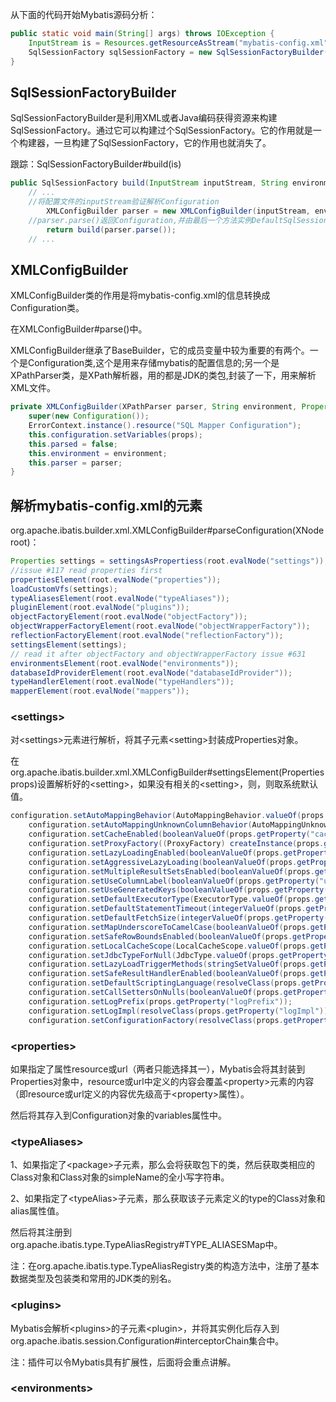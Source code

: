 从下面的代码开始Mybatis源码分析：

```java
public static void main(String[] args) throws IOException {
    InputStream is = Resources.getResourceAsStream("mybatis-config.xml");
    SqlSessionFactory sqlSessionFactory = new SqlSessionFactoryBuilder().build(is);
}
```

## SqlSessionFactoryBuilder

SqlSessionFactoryBuilder是利用XML或者Java编码获得资源来构建SqlSessionFactory。通过它可以构建过个SqlSessionFactory。它的作用就是一个构建器，一旦构建了SqlSessionFactory，它的作用也就消失了。

跟踪：SqlSessionFactoryBuilder#build(is)

```java
public SqlSessionFactory build(InputStream inputStream, String environment, Properties properties) {
    // ...
    //将配置文件的inputStream验证解析Configuration
		XMLConfigBuilder parser = new XMLConfigBuilder(inputStream, environment, properties);
    //parser.parse()返回Configuration,并由最后一个方法实例DefaultSqlSessionFactory(config)返回
		return build(parser.parse());
    // ...
```

## XMLConfigBuilder

XMLConfigBuilder类的作用是将mybatis-config.xml的信息转换成Configuration类。

在XMLConfigBuilder#parse()中。

XMLConfigBuilder继承了BaseBuilder，它的成员变量中较为重要的有两个。一个是Configuration类,这个是用来存储mybatis的配置信息的;另一个是XPathParser类，是XPath解析器，用的都是JDK的类包,封装了一下，用来解析XML文件。

```java
private XMLConfigBuilder(XPathParser parser, String environment, Properties props) {
    super(new Configuration());
    ErrorContext.instance().resource("SQL Mapper Configuration");
    this.configuration.setVariables(props);
    this.parsed = false;
    this.environment = environment;
    this.parser = parser;
}
```

## 解析mybatis-config.xml的元素

org.apache.ibatis.builder.xml.XMLConfigBuilder#parseConfiguration(XNode root)：

```java
Properties settings = settingsAsPropertiess(root.evalNode("settings"));
//issue #117 read properties first
propertiesElement(root.evalNode("properties"));
loadCustomVfs(settings);
typeAliasesElement(root.evalNode("typeAliases"));
pluginElement(root.evalNode("plugins"));
objectFactoryElement(root.evalNode("objectFactory"));
objectWrapperFactoryElement(root.evalNode("objectWrapperFactory"));
reflectionFactoryElement(root.evalNode("reflectionFactory"));
settingsElement(settings);
// read it after objectFactory and objectWrapperFactory issue #631
environmentsElement(root.evalNode("environments"));
databaseIdProviderElement(root.evalNode("databaseIdProvider"));
typeHandlerElement(root.evalNode("typeHandlers"));
mapperElement(root.evalNode("mappers"));
```

### \<settings>

对\<settings>元素进行解析，将其子元素\<setting>封装成Properties对象。

在org.apache.ibatis.builder.xml.XMLConfigBuilder#settingsElement(Properties props)设置解析好的\<setting>，如果没有相关的\<setting>，则，则取系统默认值。

```java
configuration.setAutoMappingBehavior(AutoMappingBehavior.valueOf(props.getProperty("autoMappingBehavior", "PARTIAL")));
    configuration.setAutoMappingUnknownColumnBehavior(AutoMappingUnknownColumnBehavior.valueOf(props.getProperty("autoMappingUnknownColumnBehavior", "NONE")));
    configuration.setCacheEnabled(booleanValueOf(props.getProperty("cacheEnabled"), true));
    configuration.setProxyFactory((ProxyFactory) createInstance(props.getProperty("proxyFactory")));
    configuration.setLazyLoadingEnabled(booleanValueOf(props.getProperty("lazyLoadingEnabled"), false));
    configuration.setAggressiveLazyLoading(booleanValueOf(props.getProperty("aggressiveLazyLoading"), true));
    configuration.setMultipleResultSetsEnabled(booleanValueOf(props.getProperty("multipleResultSetsEnabled"), true));
    configuration.setUseColumnLabel(booleanValueOf(props.getProperty("useColumnLabel"), true));
    configuration.setUseGeneratedKeys(booleanValueOf(props.getProperty("useGeneratedKeys"), false));
    configuration.setDefaultExecutorType(ExecutorType.valueOf(props.getProperty("defaultExecutorType", "SIMPLE")));
    configuration.setDefaultStatementTimeout(integerValueOf(props.getProperty("defaultStatementTimeout"), null));
    configuration.setDefaultFetchSize(integerValueOf(props.getProperty("defaultFetchSize"), null));
    configuration.setMapUnderscoreToCamelCase(booleanValueOf(props.getProperty("mapUnderscoreToCamelCase"), false));
    configuration.setSafeRowBoundsEnabled(booleanValueOf(props.getProperty("safeRowBoundsEnabled"), false));
    configuration.setLocalCacheScope(LocalCacheScope.valueOf(props.getProperty("localCacheScope", "SESSION")));
    configuration.setJdbcTypeForNull(JdbcType.valueOf(props.getProperty("jdbcTypeForNull", "OTHER")));
    configuration.setLazyLoadTriggerMethods(stringSetValueOf(props.getProperty("lazyLoadTriggerMethods"), "equals,clone,hashCode,toString"));
    configuration.setSafeResultHandlerEnabled(booleanValueOf(props.getProperty("safeResultHandlerEnabled"), true));
    configuration.setDefaultScriptingLanguage(resolveClass(props.getProperty("defaultScriptingLanguage")));
    configuration.setCallSettersOnNulls(booleanValueOf(props.getProperty("callSettersOnNulls"), false));
    configuration.setLogPrefix(props.getProperty("logPrefix"));
    configuration.setLogImpl(resolveClass(props.getProperty("logImpl")));
    configuration.setConfigurationFactory(resolveClass(props.getProperty("configurationFactory")));
```



### \<properties>

如果指定了属性resource或url（两者只能选择其一），Mybatis会将其封装到Properties对象中，resource或url中定义的内容会覆盖\<property>元素的内容（即resource或url定义的内容优先级高于\<property>属性）。

然后将其存入到Configuration对象的variables属性中。

### \<typeAliases>

1、如果指定了\<package>子元素，那么会将获取包下的类，然后获取类相应的Class对象和Class对象的simpleName的全小写字符串。

2、如果指定了\<typeAlias>子元素，那么获取该子元素定义的type的Class对象和alias属性值。

然后将其注册到org.apache.ibatis.type.TypeAliasRegistry#TYPE_ALIASESMap中。

注：在org.apache.ibatis.type.TypeAliasRegistry类的构造方法中，注册了基本数据类型及包装类和常用的JDK类的别名。

### \<plugins>

Mybatis会解析\<plugins>的子元素\<plugin>，并将其实例化后存入到org.apache.ibatis.session.Configuration#interceptorChain集合中。

注：插件可以令Mybatis具有扩展性，后面将会重点讲解。

### \<environments>

